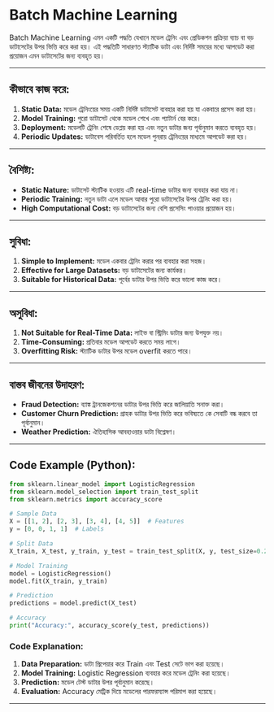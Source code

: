# Batch Machine Learning

Batch Machine Learning এমন একটি পদ্ধতি যেখানে মডেল ট্রেনিং এবং প্রেডিকশন প্রক্রিয়া ব্যাচ বা বড় ডাটাসেটের উপর ভিত্তি করে করা হয়। এই পদ্ধতিটি সাধারণত স্ট্যাটিক ডাটা এবং নির্দিষ্ট সময়ের মধ্যে আপডেট করা প্রয়োজন এমন ডাটাসেটের জন্য ব্যবহৃত হয়।

---

## কীভাবে কাজ করে:

1. **Static Data:** মডেল ট্রেনিংয়ের সময় একটি নির্দিষ্ট ডাটাসেট ব্যবহার করা হয় যা একবারে প্রসেস করা হয়।
2. **Model Training:** পুরো ডাটাসেট থেকে মডেল শেখে এবং প্যাটার্ন বের করে।
3. **Deployment:** মডেলটি ট্রেনিং শেষে ডেপ্লয় করা হয় এবং নতুন ডাটার জন্য পূর্বানুমান করতে ব্যবহৃত হয়।
4. **Periodic Updates:** ডাটাবেস পরিবর্তিত হলে মডেল পুনরায় ট্রেনিংয়ের মাধ্যমে আপডেট করা হয়।

---

## বৈশিষ্ট্য:

- **Static Nature:** ডাটাসেট স্ট্যাটিক হওয়ায় এটি real-time ডাটার জন্য ব্যবহার করা যায় না।
- **Periodic Training:** নতুন ডাটা এলে মডেল আবার পুরো ডাটাসেটের উপর ট্রেনিং করা হয়।
- **High Computational Cost:** বড় ডাটাসেটের জন্য বেশি প্রসেসিং পাওয়ার প্রয়োজন হয়।

---

## সুবিধা:

1. **Simple to Implement:** মডেল একবার ট্রেনিং করার পর ব্যবহার করা সহজ।
2. **Effective for Large Datasets:** বড় ডাটাসেটের জন্য কার্যকর।
3. **Suitable for Historical Data:** পূর্বের ডাটার উপর ভিত্তি করে ভালো কাজ করে।

---

## অসুবিধা:

1. **Not Suitable for Real-Time Data:** লাইভ বা স্ট্রিমিং ডাটার জন্য উপযুক্ত নয়।
2. **Time-Consuming:** প্রতিবার মডেল আপডেট করতে সময় লাগে।
3. **Overfitting Risk:** স্ট্যাটিক ডাটার উপর মডেল overfit করতে পারে।

---

## বাস্তব জীবনের উদাহরণ:

- **Fraud Detection:** ব্যাঙ্ক ট্রানজেকশনের ডাটার উপর ভিত্তি করে জালিয়াতি সনাক্ত করা।
- **Customer Churn Prediction:** গ্রাহক ডাটার উপর ভিত্তি করে ভবিষ্যতে কে সেবাটি বন্ধ করবে তা পূর্বানুমান।
- **Weather Prediction:** ঐতিহাসিক আবহাওয়ার ডাটা বিশ্লেষণ।

---

## Code Example (Python):

```python
from sklearn.linear_model import LogisticRegression
from sklearn.model_selection import train_test_split
from sklearn.metrics import accuracy_score

# Sample Data
X = [[1, 2], [2, 3], [3, 4], [4, 5]]  # Features
y = [0, 0, 1, 1]  # Labels

# Split Data
X_train, X_test, y_train, y_test = train_test_split(X, y, test_size=0.25, random_state=42)

# Model Training
model = LogisticRegression()
model.fit(X_train, y_train)

# Prediction
predictions = model.predict(X_test)

# Accuracy
print("Accuracy:", accuracy_score(y_test, predictions))
```

### Code Explanation:

1. **Data Preparation:** ডাটা প্রিপেয়ার করে Train এবং Test সেটে ভাগ করা হয়েছে।
2. **Model Training:** Logistic Regression ব্যবহার করে মডেল ট্রেনিং করা হয়েছে।
3. **Prediction:** মডেল টেস্ট ডাটার উপর পূর্বানুমান করেছে।
4. **Evaluation:** Accuracy মেট্রিক দিয়ে মডেলের পারফরম্যান্স পরিমাপ করা হয়েছে।

---



